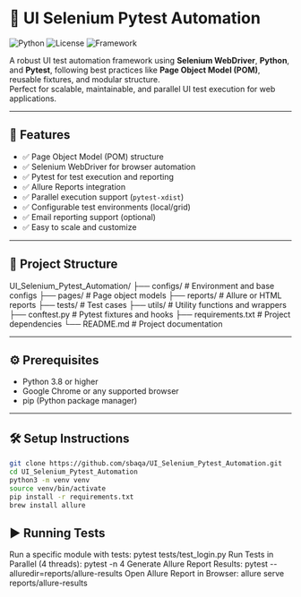 # 🧪 UI Selenium Pytest Automation

![Python](https://img.shields.io/badge/Python-3.8%2B-blue.svg)
![License](https://img.shields.io/badge/License-MIT-green.svg)
![Framework](https://img.shields.io/badge/Framework-Pytest-yellow.svg)

A robust UI test automation framework using **Selenium WebDriver**, **Python**, and **Pytest**, following best practices like **Page Object Model (POM)**, reusable fixtures, and modular structure.  
Perfect for scalable, maintainable, and parallel UI test execution for web applications.

---

## 🚀 Features

- ✅ Page Object Model (POM) structure
- ✅ Selenium WebDriver for browser automation
- ✅ Pytest for test execution and reporting
- ✅ Allure Reports integration
- ✅ Parallel execution support (`pytest-xdist`)
- ✅ Configurable test environments (local/grid)
- ✅ Email reporting support (optional)
- ✅ Easy to scale and customize

---

## 📁 Project Structure

UI_Selenium_Pytest_Automation/
├── configs/           # Environment and base configs
├── pages/             # Page object models
├── reports/           # Allure or HTML reports
├── tests/             # Test cases
├── utils/             # Utility functions and wrappers
├── conftest.py        # Pytest fixtures and hooks
├── requirements.txt   # Project dependencies
└── README.md          # Project documentation

---

## ⚙️ Prerequisites

- Python 3.8 or higher
- Google Chrome or any supported browser
- pip (Python package manager)

---

## 🛠️ Setup Instructions

```bash
git clone https://github.com/sbaqa/UI_Selenium_Pytest_Automation.git
cd UI_Selenium_Pytest_Automation
python3 -m venv venv
source venv/bin/activate
pip install -r requirements.txt
brew install allure
```
## ▶️ Running Tests

Run a specific module with tests: pytest tests/test_login.py
Run Tests in Parallel (4 threads): pytest -n 4
Generate Allure Report Results: pytest --alluredir=reports/allure-results
Open Allure Report in Browser: allure serve reports/allure-results


